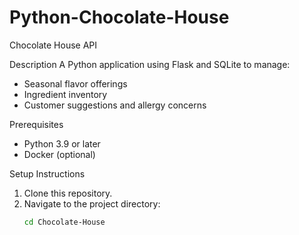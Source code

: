 # Python-Chocolate-House
Chocolate House API

Description
A Python application using Flask and SQLite to manage:
- Seasonal flavor offerings
- Ingredient inventory
- Customer suggestions and allergy concerns

Prerequisites
- Python 3.9 or later
- Docker (optional)

Setup Instructions
1. Clone this repository.
2. Navigate to the project directory:
   ```bash
   cd Chocolate-House
